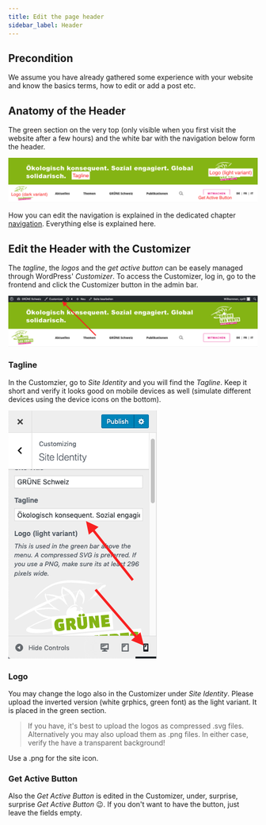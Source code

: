 ```yaml
---
title: Edit the page header
sidebar_label: Header
---
```


## Precondition
We assume you have already gathered some experience with your website and know
the basics terms, how to edit or add a post etc.


## Anatomy of the Header
The green section on the very top (only visible when you first visit the 
website after a few hours) and the white bar with the navigation below form 
the header.

![Screenshot](assets/header.png)

How you can edit the navigation is explained in the dedicated chapter
[navigation](2-8-navigation.md). Everything else is explained here.


## Edit the Header with the Customizer
The _tagline_, the _logos_ and the _get active button_ can be easely managed 
through WordPress' _Customizer_. To access the Customizer, log in, go to the 
frontend and click the Customizer button in the admin bar.

![Screenshot](assets/customzier.png)

### Tagline
In the Customzier, go to _Site Identity_ and you will find the _Tagline_. 
Keep it short and verify it looks good on mobile devices as well (simulate 
different devices using the device icons on the bottom).

![Screenshot](assets/site-identity.png)

### Logo
You may change the logo also in the Customizer under _Site Identity_. Please 
upload the inverted version (white grphics, green font) as the light variant.
It is placed in the green section.

> If you have, it's best to upload the logos as compressed .svg files. 
Alternatively you may also upload them as .png files. In either case, verify 
the have a transparent background!

Use a .png for the site icon.


### Get Active Button

Also the _Get Active Button_ is edited in the Customizer, under, surprise, 
surprise _Get Active Button_ 😉. If you don't want to have the button, just 
leave the fields empty.